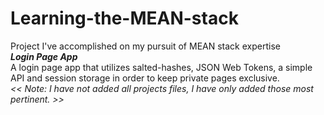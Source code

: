 # Learning-the-MEAN-stack
Project I've accomplished on my pursuit of MEAN stack expertise <br/>
***Login Page App*** <br/>
A login page app that utilizes salted-hashes, JSON Web Tokens, a simple API and session storage in order to keep private pages exclusive. <br/> *<< Note: I have not added all projects files, I have only added those most pertinent. >>* 
